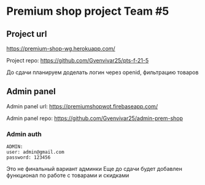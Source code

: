# Premium shop project Team #5

## Project url

https://premium-shop-wg.herokuapp.com/

Project repo:
https://github.com/Gvenvivar25/pts-f-21-5

До сдачи планируем доделать логин через openid, фильтрацию товаров

## Admin panel
Admin panel url:
https://premiumshopwot.firebaseapp.com/

Admin panel repo:
https://github.com/Gvenvivar25/admin-prem-shop

### Admin auth
```
ADMIN:
user: admin@gmail.com
password: 123456

```
Это не финальный вариант админки
Еще до сдачи будет добавлен функционал по работе с товарами и скидками


